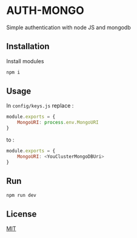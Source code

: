 # AUTH-MONGO
Simple authentication with node JS and mongodb

## Installation

Install modules
```bash
npm i
```

## Usage
In `config/keys.js`
replace : 
```javascript
module.exports = {
    MongoURI: process.env.MongoURI
}
```
to : 
```javascript
module.exports = {
    MongoURI: <YouClusterMongoDBUri>
}
```
## Run
```bash
npm run dev
```

## License
[MIT](https://github.com/PierreDmyy/auth-mongoDB/blob/master/LICENSE)
